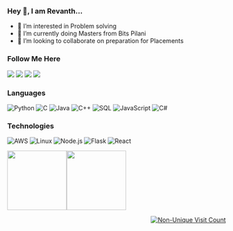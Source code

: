 ### Hey 👋, I am Revanth... 
- 👀 I’m interested in Problem solving 
- 🌱 I’m currently doing Masters from Bits Pilani
- 💞️ I’m looking to collaborate on preparation for Placements
### Follow Me Here
[![](https://img.shields.io/badge/-Linkedin-000?&logo=LinkedIn)](https://in.linkedin.com/in/revanth-sai-praneeth-yalamanchili-162817173)
[![](https://img.shields.io/badge/-Instagram-000?&logo=Instagram)](https://www.instagram.com/revanthsaiy/)
[![](https://img.shields.io/badge/-Facebook-000?&logo=Facebook)](https://www.facebook.com/revanth.sai.330/)
[![](https://img.shields.io/badge/-Twitter-000?&logo=Twitter)](https://twitter.com/revanthsai87)
### Languages

![Python](https://img.shields.io/badge/-Python-000?&logo=Python)
![C](https://img.shields.io/badge/-C-000?&logo=C)
![Java](https://img.shields.io/badge/-Java-000?&logo=Java&logoColor=007396)
![C++](https://img.shields.io/badge/-C++-000?&logo=c%2b%2b&logoColor=00599C)
![SQL](https://img.shields.io/badge/-SQL-000?&logo=MySQL)
![JavaScript](https://img.shields.io/badge/-JavaScript-000?&logo=JavaScript)
![C#](https://img.shields.io/badge/-C%23-000?&logo=C%20Sharp)

### Technologies

![AWS](https://img.shields.io/badge/-AWS-000?&logo=Amazon-AWS&logoColor=F90)
![Linux](https://img.shields.io/badge/-Linux-000?&logo=Linux)
![Node.js](https://img.shields.io/badge/-Node.js-000?&logo=node.js)
![Flask](https://img.shields.io/badge/-Flask-000?&logo=Flask)
![React](https://img.shields.io/badge/-React-000?&logo=React)

<a href="https://https://revanthsaiy.blogspot.com/"><img height="137px" src="https://github-readme-stats.vercel.app/api?username=revanthsai87&hide_title=true&hide_border=true&show_icons=true&include_all_commits=true&count_private=true&line_height=21&text_color=000&icon_color=000&bg_color=0,ea6161,ffc64d,fffc4d,52fa5a&theme=graywhite" /><!-- wi*quL3fcV --><img height="137px" src="https://github-readme-stats.vercel.app/api/top-langs/?username=revanthsai87&hide=html&hide_title=true&hide_border=true&layout=compact&langs_count=6&exclude_repo=comp426,Redventures-Movie-Quotes&text_color=000&icon_color=fff&bg_color=0,52fa5a,4dfcff,c64dff&theme=graywhite" /></a>

<div align="right">

[![Non-Unique Visit Count](https://komarev.com/ghpvc/?username=revanthsai87&label=Visitor%20Profile%20Count&color=blueviolet)](https://github.com/revanthsai87/github-profile-views-counter)
  </div>


<!---
revanthsai87/revanthsai87 is a ✨ special ✨ repository because its `README.md` (this file) appears on your GitHub profile.
You can click the Preview link to take a look at your changes.
--->
